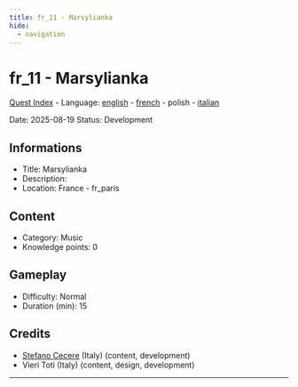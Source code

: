 ```yaml
---
title: fr_11 - Marsylianka
hide:
  - navigation
---
```


# fr_11 - Marsylianka
[Quest Index](./index.pl.md) - Language: [english](./fr_11.md) - [french](./fr_11.fr.md) - polish - [italian](./fr_11.it.md)

Date: 2025-08-19
Status: Development

## Informations

- Title: Marsylianka
- Description: 
- Location: France - fr_paris
## Content
- Category: Music
- Knowledge points: 0
## Gameplay
- Difficulty: Normal
- Duration (min): 15
## Credits
- [Stefano Cecere](https://stefanocecere.com) (Italy) (content, development)
- Vieri Toti (Italy) (content, design, development)

---

